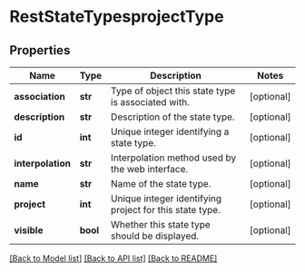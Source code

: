 # RestStateTypesprojectType

## Properties
Name | Type | Description | Notes
------------ | ------------- | ------------- | -------------
**association** | **str** | Type of object this state type is associated with. | [optional] 
**description** | **str** | Description of the state type. | [optional] 
**id** | **int** | Unique integer identifying a state type. | [optional] 
**interpolation** | **str** | Interpolation method used by the web interface. | [optional] 
**name** | **str** | Name of the state type. | [optional] 
**project** | **int** | Unique integer identifying project for this state type. | [optional] 
**visible** | **bool** | Whether this state type should be displayed. | [optional] 

[[Back to Model list]](../README.md#documentation-for-models) [[Back to API list]](../README.md#documentation-for-api-endpoints) [[Back to README]](../README.md)

